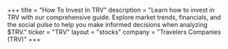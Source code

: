 +++
title = "How To Invest In TRV"
description = "Learn how to invest in TRV with our comprehensive guide. Explore market trends, financials, and the social pulse to help you make informed decisions when analyzing $TRV."
ticker = "TRV"
layout = "stocks"
company = "Travelers Companies (TRV)"
+++

